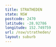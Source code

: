 ```yaml
---
title: STRATHEDEN
state: NSW
postcode: 2470
latitude: -28.92786
longitude: 152.749759
url: /nsw/stratheden/
layout: suburb
---
```

